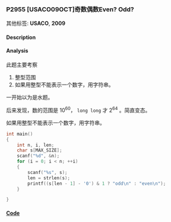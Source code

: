 ### P2955 [USACO09OCT]奇数偶数Even? Odd?

其他标签: **USACO**, **2009**


#### Description

#### Analysis

此题主要考察

1. 整型范围
2. 如果用整型不能表示一个数字，用字符串。

一开始以为是水题。

后来发现，数的范围是 $10^{60}$， `long long` 才 $2 ^ {64}$ 。简直变态。

如果用整型不能表示一个数字，用字符串。

```cpp
int main()
{
    int n, i, len;
    char s[MAX_SIZE];
    scanf("%d", &n);
    for (i = 0; i < n; ++i)
    {
        scanf("%s", s);
        len = strlen(s);
        printf((s[len - 1] - '0') & 1 ? "odd\n" : "even\n");
    }

}
```

#### [Code](../cpp/p2955.cpp)
